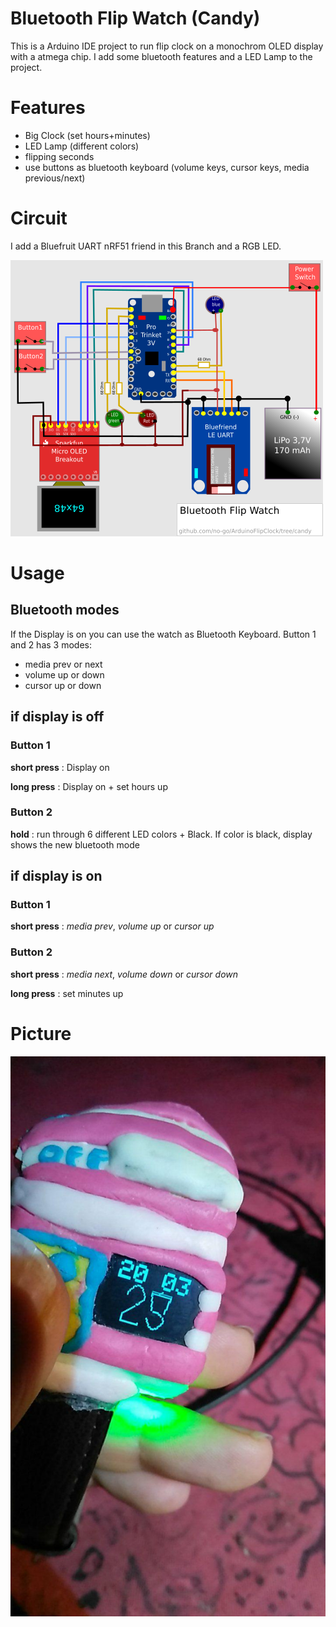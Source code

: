 # Bluetooth Flip Watch (Candy)

This is a Arduino IDE project to run flip clock on a monochrom OLED display with a atmega chip. I add some
bluetooth features and a LED Lamp to the project.

# Features

- Big Clock (set hours+minutes)
- LED Lamp (different colors)
- flipping seconds
- use buttons as bluetooth keyboard (volume keys, cursor keys, media previous/next)

# Circuit

I add a Bluefruit UART nRF51 friend in this Branch and a RGB LED.

![circuit 64x48 OLED Pro Trinket](img/circuit.png)

# Usage

## Bluetooth modes

If the Display is on you can use the watch as Bluetooth Keyboard. Button 1 and 2 has 3 modes:

- media prev or next
- volume up or down
- cursor up or down

## if display is off

### Button 1

**short press** : Display on

**long press** : Display on + set hours up

### Button 2

**hold** : run through 6 different LED colors + Black. If color is black, display shows the
new bluetooth mode

## if display is on

### Button 1

**short press** : *media prev*, *volume up* or *cursor up*

### Button 2

**short press** : *media next*, *volume down* or *cursor down*

**long press** : set minutes up

# Picture

![Bluetooth Control Flip Watch](img/picture.jpg)
